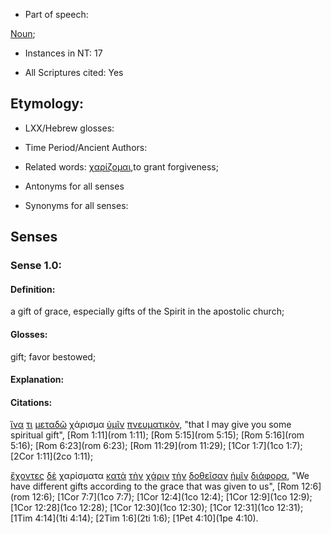 * Part of speech: 

[Noun](http://ugg.readthedocs.io/en/latest/noun.html); 

* Instances in NT: 17

* All Scriptures cited: Yes

## Etymology: 

* LXX/Hebrew glosses: 

* Time Period/Ancient Authors: 

* Related words: [χαρίζομαι](../G54830/01.md),to grant forgiveness;

* Antonyms for all senses

* Synonyms for all senses: 

## Senses 

### Sense 1.0: 

#### Definition: 

a gift of grace, especially gifts of the Spirit in the apostolic church;

#### Glosses: 

 gift; favor bestowed;


#### Explanation: 

#### Citations:  

[ἵνα](../G24430/01.md) [τι](../G51000/01.md) [μεταδῶ](../G33300/01.md) χάρισμα [ὑμῖν](../G47710/01.md) [πνευματικὸν](../G41520/01.md), "that I may give you some spiritual gift", [Rom 1:11](rom 1:11); [Rom 5:15](rom 5:15); [Rom 5:16](rom 5:16); [Rom 6:23](rom 6:23); [Rom 11:29](rom 11:29); [1Cor 1:7](1co 1:7); [2Cor 1:11](2co 1:11);   

[ἔχοντες](../G21920/01.md) [δὲ](../G11610/01.md) χαρίσματα [κατὰ](../G25960/01.md) [τὴν](../G35880/01.md) [χάριν](../G54850/01.md) [τὴν](../G35880/01.md) [δοθεῖσαν](../G13250/01.md) [ἡμῖν](../G14730/01.md) [διάφορα](../G13130/01.md), "We have different gifts according to the grace that was given to us", [Rom 12:6](rom 12:6); [1Cor 7:7](1co 7:7); [1Cor 12:4](1co 12:4); [1Cor 12:9](1co 12:9); [1Cor 12:28](1co 12:28); [1Cor 12:30](1co 12:30); [1Cor 12:31](1co 12:31); [1Tim 4:14](1ti 4:14); [2Tim 1:6](2ti 1:6); [1Pet 4:10](1pe 4:10).  
